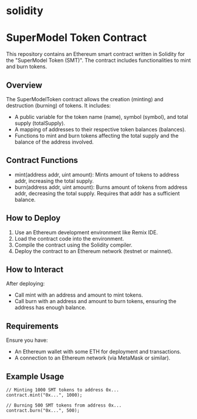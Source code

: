 # solidity   
# SuperModel Token Contract

This repository contains an Ethereum smart contract written in Solidity for the "SuperModel Token (SMT)". The contract includes functionalities to mint and burn tokens.

## Overview

The SuperModelToken contract allows the creation (minting) and destruction (burning) of tokens. It includes:
- A public variable for the token name (name), symbol (symbol), and total supply (totalSupply).
- A mapping of addresses to their respective token balances (balances).
- Functions to mint and burn tokens affecting the total supply and the balance of the address involved.

## Contract Functions

- mint(address addr, uint amount): Mints amount of tokens to address addr, increasing the total supply.
- burn(address addr, uint amount): Burns amount of tokens from address addr, decreasing the total supply. Requires that addr has a sufficient balance.

## How to Deploy

1. Use an Ethereum development environment like Remix IDE.
2. Load the contract code into the environment.
3. Compile the contract using the Solidity compiler.
4. Deploy the contract to an Ethereum network (testnet or mainnet).

## How to Interact

After deploying:
- Call mint with an address and amount to mint tokens.
- Call burn with an address and amount to burn tokens, ensuring the address has enough balance.

## Requirements

Ensure you have:
- An Ethereum wallet with some ETH for deployment and transactions.
- A connection to an Ethereum network (via MetaMask or similar).

## Example Usage

```solidity
// Minting 1000 SMT tokens to address 0x...
contract.mint("0x...", 1000);

// Burning 500 SMT tokens from address 0x...
contract.burn("0x...", 500);
